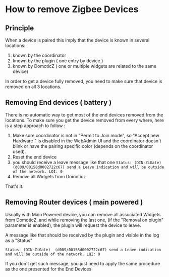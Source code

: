 # How to remove Zigbee Devices

## Principle

When a device is paired this imply that the device is known in several locations:

1. known by the coordinator
1. known by the plugin ( one entry by device )
1. known by DomoticZ ( one or multiple widgets are related to the same device)

In order to get a device fully removed, you need to make sure that device is removed on all 3 locations.


## Removing End devices ( battery )

There is no automatic way to get most of the end devices removed from the locations. To make sure you get the device removed
from every where, here is a step approach to follow :

1. Make sure coordinator is not in "Permit to Join mode", so "Accept new Hardware " is disabled in the WebAdmin UI and the coordinator doesn't blink or have the pairing specific color (depends on the coordinator used).
1. Reset the end device
1. you should receive a leave message like that one `Status: (DIN-ZiGate)  (d009/00158d0002722c67) send a Leave indication and will be outside of the network. LQI: 0`
1. Remove all Widgets from Domoticz

That's it.


## Removing Router devices ( main powered )

Usually with Main Powered device, you can remove all associated Widgets from DomoticZ, and while removing the last one, (if the "Removal on plugin" parameter is enabled), the plugin will request the device to leave.


A message like that should be received by the plugin and visible in the log as a "Status"

```
Status: (DIN-ZiGate)  (d009/00158d0002722c67) send a Leave indication and will be outside of the network. LQI: 0
```

If you don't get such message, you just need to apply the same procedure as the one presented for the End Devices
